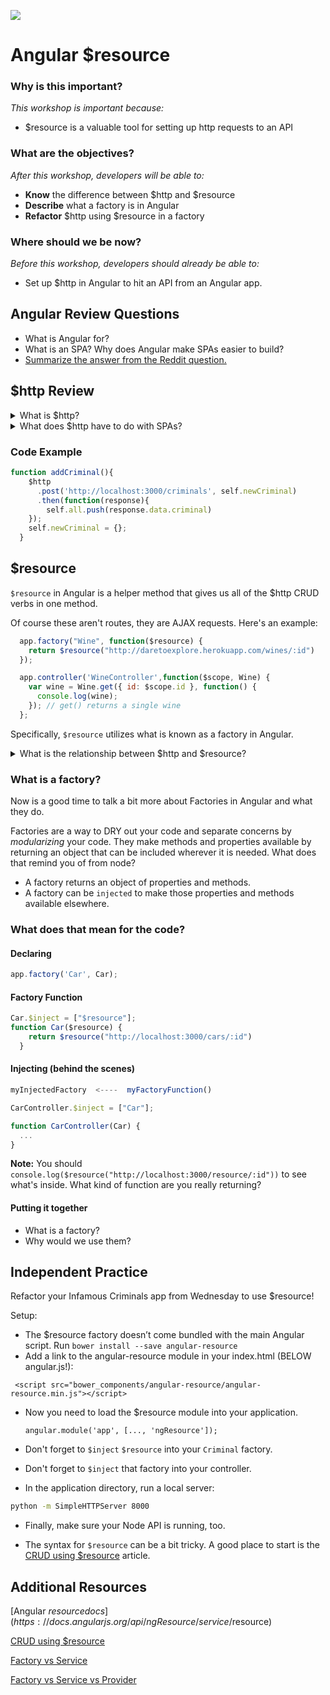 <!--
Creator: Alex White
Market: SF
-->

![](https://ga-dash.s3.amazonaws.com/production/assets/logo-9f88ae6c9c3871690e33280fcf557f33.png)

<!--9:40 WDI3 -->
<!--9:45 5 minutes -->

<!--Hook: Remember RESTful routing?  Wouldn't it be great if there were a way to bundle all of our RESTful routes together so we don't have to write 7 AJAX requests with a lot of duplicated code?  It would be great, wouldn't it?  BAM, Angular $resource to the rescue. -->

# Angular $resource

### Why is this important?
*This workshop is important because:*
- $resource is a valuable tool for setting up http requests to an API

### What are the objectives?
*After this workshop, developers will be able to:*

- **Know** the difference between $http and $resource
- **Describe** what a factory is in Angular
- **Refactor** $http using $resource in a factory

### Where should we be now?
*Before this workshop, developers should already be able to:*

- Set up $http in Angular to hit an API from an Angular app.

<!--9:42 WDI3-->
<!--9:50 5 minutes -->

## Angular Review Questions
- What is Angular for?
- What is an SPA? Why does Angular make SPAs easier to build?
- [Summarize the answer from the Reddit question.](https://www.reddit.com/r/webdev/comments/4r8zc9/where_do_frameworks_like_angular_or_react_come_in/)

<!--9:48 WDI3 -->
<!--9:55 5 minutes -->

## $http Review

<details>
  <summary>What is $http?</summary>
  <p>
    <a href="https://docs.angularjs.org/api/ng/service/$http">$http</a> is a core Angular service that facilitates            communication with remote HTTP servers via the browser's XMLHttpRequest object or via JSONP. It is very similar to jQuery's $.ajax function.
  </p>
</details>

<details>
  <summary>What does $http have to do with SPAs?</summary>
  <p>In single page applications, we don't have page refreshes. Everything is done using asynchronous http requests using client side JS. In Angular, we do that using the $http service</p>
</details>

### Code Example

```js
function addCriminal(){
    $http
      .post('http://localhost:3000/criminals', self.newCriminal)
      .then(function(response){
        self.all.push(response.data.criminal)
    });
    self.newCriminal = {};
  }
```

<!--Actually 9:58 WDI@-->
<!--9:54 WDI3 -->

<!--10:00 5 minutes -->

## $resource

`$resource` in Angular is a helper method that gives us all of the $http CRUD verbs in one method.

Of course these aren't routes, they are AJAX requests. Here's an example:

```js
  app.factory("Wine", function($resource) {
    return $resource("http://daretoexplore.herokuapp.com/wines/:id")
  });

  app.controller('WineController',function($scope, Wine) {
    var wine = Wine.get({ id: $scope.id }, function() {
      console.log(wine);
    }); // get() returns a single wine
  };
```

Specifically, `$resource` utilizes what is known as a factory in Angular.

<details>
  <summary>What is the relationship between $http and $resource?
</summary>
  <p>$resource is a layer of abstraction on $http which provides all of the $http methods to be called on the resource.</p>
</details>

<!--Actually 10:08 WDI2-->

<!--10:00 WDI3 -->
<!--10:05 10 minutes -->

### What is a factory?

Now is a good time to talk a bit more about Factories in Angular and what they do.

Factories are a way to DRY out your code and separate concerns by _modularizing_ your code.  They make methods and properties available by returning an object that can be included wherever it is needed.  What does that remind you of from node?

<!--module.exports and require in node -->

- A factory returns an object of properties and methods.
- A factory can be `injected` to make those properties and methods available elsewhere.

### What does that mean for the code?

#### Declaring
```javascript
app.factory('Car', Car);
```

#### Factory Function
```javascript
Car.$inject = ["$resource"];
function Car($resource) {
    return $resource("http://localhost:3000/cars/:id")
  }
```

#### Injecting (behind the scenes)
```javascript
myInjectedFactory  <----  myFactoryFunction()

CarController.$inject = ["Car"];

function CarController(Car) {
  ...
}
```

**Note:** You should `console.log($resource("http://localhost:3000/resource/:id"))` to see what's inside.  What kind of function are you really returning?

#### Putting it together

<!-- Think-pair-share -->

- What is a factory?
- Why would we use them?

<!--Actually 10:16 WDI2-->
<!--10:05 WDI3, 10:15 when turning over to devs -->

<!--10:15 35 minutes -->

## Independent Practice

Refactor your Infamous Criminals app from Wednesday to use $resource!

Setup:

- The $resource factory doesn’t come bundled with the main Angular script. Run `bower install --save angular-resource`
- Add a link to the angular-resource module in your index.html (BELOW angular.js!):

 ` <script src="bower_components/angular-resource/angular-resource.min.js"></script>`

- Now you need to load the $resource module into your application.

  `angular.module('app', [..., 'ngResource']);`

- Don't forget to `$inject` `$resource` into your `Criminal` factory.

- Don't forget to `$inject` that factory into your controller.

- In the application directory, run a local server:

```bash
python -m SimpleHTTPServer 8000
```

- Finally, make sure your Node API is running, too.

- The syntax for `$resource` can be a bit tricky.  A good place to start is the [CRUD using $resource](http://www.sitepoint.com/creating-crud-app-minutes-angulars-resource/) article.

<!--Make sure you leave enough time at the end to go through solution, and potentially show another Factory example (sensus?) to drive the point home -->

## Additional Resources
[Angular $resource docs](https://docs.angularjs.org/api/ngResource/service/$resource)

[CRUD using $resource](http://www.sitepoint.com/creating-crud-app-minutes-angulars-resource/)

[Factory vs Service](http://stackoverflow.com/questions/14324451/angular-service-vs-angular-factory)

[Factory vs Service vs Provider](https://tylermcginnis.com/angularjs-factory-vs-service-vs-provider-5f426cfe6b8c#.jfi32r7jr)
